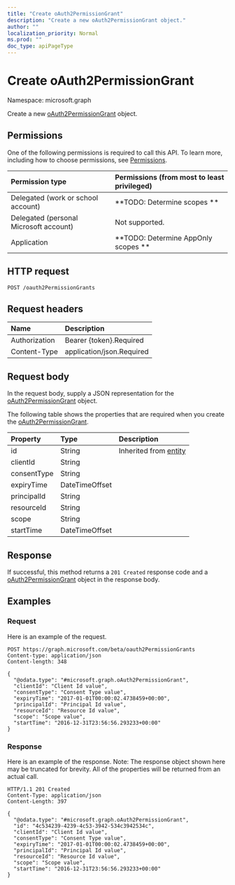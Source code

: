 ```yaml
---
title: "Create oAuth2PermissionGrant"
description: "Create a new oAuth2PermissionGrant object."
author: ""
localization_priority: Normal
ms.prod: ""
doc_type: apiPageType
---
```


# Create oAuth2PermissionGrant

Namespace: microsoft.graph

Create a new [oAuth2PermissionGrant](../resources/oauth2permissiongrant.md) object.

## Permissions
One of the following permissions is required to call this API. To learn more, including how to choose permissions, see [Permissions](/concepts/permissions-reference.md).

|Permission type|Permissions (from most to least privileged)|
|:---|:---|
|Delegated (work or school account)|**TODO: Determine scopes **|
|Delegated (personal Microsoft account)|Not supported.|
|Application|**TODO: Determine AppOnly scopes **|

## HTTP request
<!-- {
  "blockType": "ignored"
}
-->
``` http
POST /oauth2PermissionGrants
```

## Request headers
|Name|Description|
|:---|:---|
|Authorization|Bearer {token}.Required|
|Content-Type|application/json.Required|

## Request body
In the request body, supply a JSON representation for the [oAuth2PermissionGrant](../resources/oauth2permissiongrant.md) object.

The following table shows the properties that are required when you create the [oAuth2PermissionGrant](../resources/oauth2permissiongrant.md).

|Property|Type|Description|
|:---|:---|:---|
|id|String| Inherited from [entity](../resources/entity.md)|
|clientId|String||
|consentType|String||
|expiryTime|DateTimeOffset||
|principalId|String||
|resourceId|String||
|scope|String||
|startTime|DateTimeOffset||



## Response
If successful, this method returns a `201 Created` response code and a [oAuth2PermissionGrant](../resources/oauth2permissiongrant.md) object in the response body.

## Examples

### Request
Here is an example of the request.
<!-- {
  "blockType": "request",
  "name": "create_oauth2permissiongrant_from_oauth2permissiongrants"
}
-->
``` http
POST https://graph.microsoft.com/beta/oauth2PermissionGrants
Content-type: application/json
Content-length: 348

{
  "@odata.type": "#microsoft.graph.oAuth2PermissionGrant",
  "clientId": "Client Id value",
  "consentType": "Consent Type value",
  "expiryTime": "2017-01-01T00:00:02.4738459+00:00",
  "principalId": "Principal Id value",
  "resourceId": "Resource Id value",
  "scope": "Scope value",
  "startTime": "2016-12-31T23:56:56.293233+00:00"
}
```

### Response
Here is an example of the response. Note: The response object shown here may be truncated for brevity. All of the properties will be returned from an actual call.
<!-- {
  "blockType": "response",
  "truncated": true,
  "@odata.type": "microsoft.graph.oauth2permissiongrant"
}
-->
``` http
HTTP/1.1 201 Created
Content-Type: application/json
Content-Length: 397

{
  "@odata.type": "#microsoft.graph.oAuth2PermissionGrant",
  "id": "4c534239-4239-4c53-3942-534c3942534c",
  "clientId": "Client Id value",
  "consentType": "Consent Type value",
  "expiryTime": "2017-01-01T00:00:02.4738459+00:00",
  "principalId": "Principal Id value",
  "resourceId": "Resource Id value",
  "scope": "Scope value",
  "startTime": "2016-12-31T23:56:56.293233+00:00"
}
```

